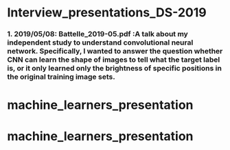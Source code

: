 # Interview_presentations_DS-2019
### 1. 2019/05/08: Battelle_2019-05.pdf :A talk about my independent study to understand convolutional neural network. Specifically, I wanted to answer the question whether CNN can learn the shape of images to tell what the target label is, or it only learned only the brightness of specific positions in the original training image sets.
# machine_learners_presentation
# machine_learners_presentation

